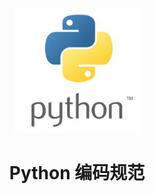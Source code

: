 <h1 align="center">
  <img src="../public/python2.jpg" alt="Standard - Python Style Guide" width="200">
  <br>
  <br>
  Python 编码规范
  <br>
  <br>
</h1>